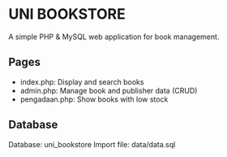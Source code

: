 # UNI BOOKSTORE
A simple PHP & MySQL web application for book management.

## Pages
- index.php: Display and search books
- admin.php: Manage book and publisher data (CRUD)
- pengadaan.php: Show books with low stock

## Database
Database: uni_bookstore
Import file: data/data.sql
